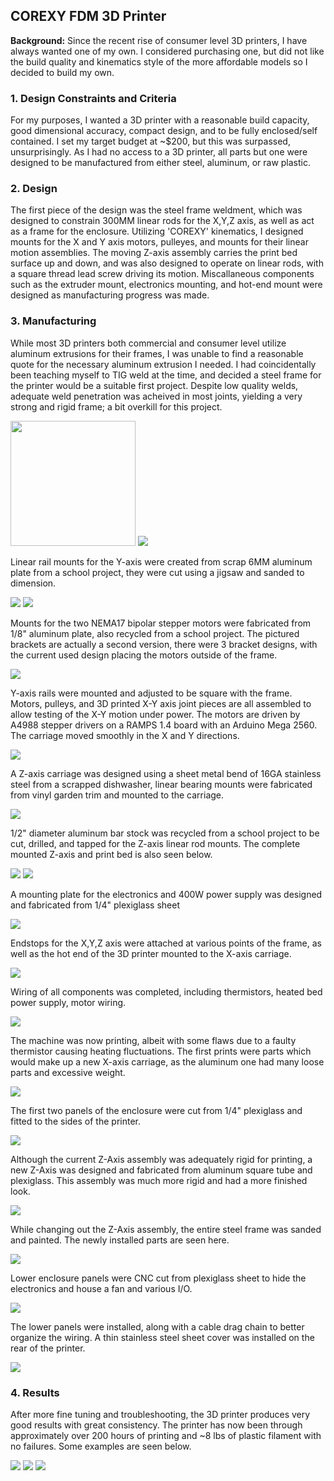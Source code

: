 ## COREXY FDM 3D Printer

**Background:** Since the recent rise of consumer level 3D printers, I have always wanted one of my own. I considered purchasing one, but did not like the build quality and kinematics style of the more affordable models so I decided to build my own.

### 1. Design Constraints and Criteria

For my purposes, I wanted a 3D printer with a reasonable build capacity, good dimensional accuracy, compact design, and to be fully enclosed/self contained. I set my target budget at ~$200, but this was surpassed, unsurprisingly. As I had no access to a 3D printer, all parts but one were designed to be manufactured from either steel, aluminum, or raw plastic.

### 2. Design

The first piece of the design was the steel frame weldment, which was designed to constrain 300MM linear rods for the X,Y,Z axis, as well as act as a frame for the enclosure. Utilizing 'COREXY' kinematics, I designed mounts for the X and Y axis motors, pulleyes, and mounts for their linear motion assemblies. The moving Z-axis assembly carries the print bed surface up and down, and was also designed to operate on linear rods, with a square thread lead screw driving its motion. Miscallaneous components such as the extruder mount, electronics mounting, and hot-end mount were designed as manufacturing progress was made.

### 3. Manufacturing

While most 3D printers both commercial and consumer level utilize aluminum extrusions for their frames, I was unable to find a reasonable quote for the necessary aluminum extrusion I needed. I had coincidentally been teaching myself to TIG weld at the time, and decided a steel frame for the printer would be a suitable first project. Despite low quality welds, adequate weld penetration was acheived in most joints, yielding a very strong and rigid frame; a bit overkill for this project.

<img src="images/IMG_1154.JPG?raw=true"  width="200"/>

<img src="images/IMG_1156.jpg?raw=true"/>

Linear rail mounts for the Y-axis were created from scrap 6MM aluminum plate from a school project, they were cut using a jigsaw and sanded to dimension.

<img src="images/IMG_2645.JPG?raw=true"/>

<img src="images/IMG_2651.JPG?raw=true"/>

Mounts for the two NEMA17 bipolar stepper motors were fabricated from 1/8" aluminum plate, also recycled from a school project. The pictured brackets are actually a second version, there were 3 bracket designs, with the current used design placing the motors outside of the frame.

<img src="images/IMG_3028.JPG?raw=true"/>

Y-axis rails were mounted and adjusted to be square with the frame. Motors, pulleys, and 3D printed X-Y axis joint pieces are all assembled to allow testing of the X-Y motion under power. The motors are driven by A4988 stepper drivers on a RAMPS 1.4 board with an Arduino Mega 2560. The carriage moved smoothly in the X and Y directions.

<img src="images/IMG_3516.JPG?raw=true"/>

A Z-axis carriage was designed using a sheet metal bend of 16GA stainless steel from a scrapped dishwasher, linear bearing mounts were fabricated from vinyl garden trim and mounted to the carriage.

<img src="images/IMG_3334.JPG?raw=true"/>

1/2" diameter aluminum bar stock was recycled from a school project to be cut, drilled, and tapped for the Z-axis linear rod mounts. The complete mounted Z-axis and print bed is also seen below.

<img src="images/IMG_3352.JPG?raw=true"/>

<img src="images/IMG_3362.JPG?raw=true"/>

A mounting plate for the electronics and 400W power supply was designed and fabricated from 1/4" plexiglass sheet

<img src="images/IMG_3378.JPG?raw=true"/>

Endstops for the X,Y,Z axis were attached at various points of the frame, as well as the hot end of the 3D printer mounted to the X-axis carriage.

<img src="images/IMG_3377.JPG?raw=true"/>

Wiring of all components was completed, including thermistors, heated bed power supply, motor wiring.

<img src="images/IMG_3411.JPG?raw=true"/>

The machine was now printing, albeit with some flaws due to a faulty thermistor causing heating fluctuations. The first prints were parts which would make up a new X-axis carriage, as the aluminum one had many loose parts and excessive weight.

<img src="images/IMG_3459.JPG?raw=true"/>

The first two panels of the enclosure were cut from 1/4" plexiglass and fitted to the sides of the printer.

<img src="images/IMG_3476.JPG?raw=true"/>

Although the current Z-Axis assembly was adequately rigid for printing, a new Z-Axis was designed and fabricated from aluminum square tube and plexiglass. This assembly was much more rigid and had a more finished look.

<img src="images/IMG_3525.JPG?raw=true"/>

While changing out the Z-Axis assembly, the entire steel frame was sanded and painted. The newly installed parts are seen here.

<img src="images/IMG_3553.JPG?raw=true"/>

Lower enclosure panels were CNC cut from plexiglass sheet to hide the electronics and house a fan and various I/O.

<img src="images/IMG_3865.JPG?raw=true"/>

The lower panels were installed, along with a cable drag chain to better organize the wiring. A thin stainless steel sheet cover was installed on the rear of the printer.

<img src="images/IMG_3875.JPG?raw=true"/>

### 4. Results

After more fine tuning and troubleshooting, the 3D printer produces very good results with great consistency. The printer has now been through approximately over 200 hours of printing and ~8 lbs of plastic filament with no failures. Some examples are seen below.

<img src="images/IMG_3722.JPG?raw=true"/>
<img src="images/IMG_3615.JPG?raw=true"/>
<img src="images/IMG_3687.JPG?raw=true"/>

